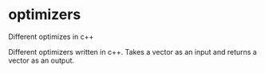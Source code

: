 # optimizers
Different optimizes in c++

Different optimizers written in c++. Takes a vector as an input and returns a vector as an output.
